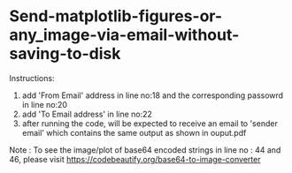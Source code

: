 # Send-matplotlib-figures-or-any_image-via-email-without-saving-to-disk

Instructions:

1. add 'From Email' address in line no:18 and the corresponding passowrd in line no:20
2. add 'To Email address' in line no:22
3. after running the code, will be expected to receive an email to 'sender email' which contains the same output as shown in ouput.pdf

Note : To see the image/plot of base64 encoded strings in line no : 44 and 46, please visit https://codebeautify.org/base64-to-image-converter

